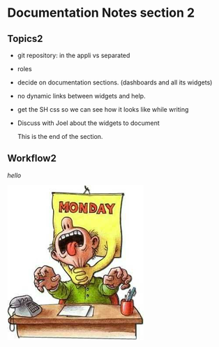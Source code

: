 # Documentation Notes section 2

## Topics2

* git repository: in the appli vs separated
* roles
* decide on documentation sections. (dashboards and all its widgets)
* no dynamic links between widgets and help.
* get the SH css so we can see how it looks like while writing
* Discuss with Joel about the widgets to document

	This is the end of the section.

## Workflow2

_hello_

![killer1](../public/monday-killer1.jpg)